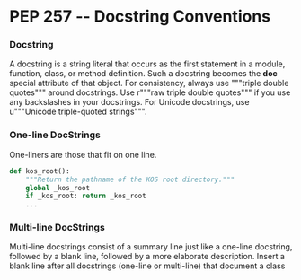 # PEP 257 -- Docstring Conventions

### Docstring
A docstring is a string literal that occurs as the first statement in a module, function, class, or method definition. Such a docstring becomes the __doc__ special attribute of that object.
For consistency, always use """triple double quotes""" around docstrings. Use r"""raw triple double quotes""" if you use any backslashes in your docstrings. For Unicode docstrings, use u"""Unicode triple-quoted strings""".

### One-line DocStrings
One-liners are those that fit on one line. 
```python
def kos_root():
    """Return the pathname of the KOS root directory."""
    global _kos_root
    if _kos_root: return _kos_root
    ...
```

### Multi-line DocStrings
Multi-line docstrings consist of a summary line just like a one-line docstring, followed by a blank line, followed by a more elaborate description.
Insert a blank line after all docstrings (one-line or multi-line) that document a class